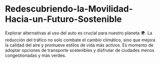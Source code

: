 # Redescubriendo-la-Movilidad-Hacia-un-Futuro-Sostenible
Explorar alternativas al uso del auto es crucial para nuestro planeta 🌍. La reducción del tráfico no solo combate el cambio climático, sino que mejora la calidad del aire y promueve estilos de vida más activos. Es momento de adoptar opciones de transporte sostenibles y disfrutar de ciudades menos congestionadas y más verdes. 
